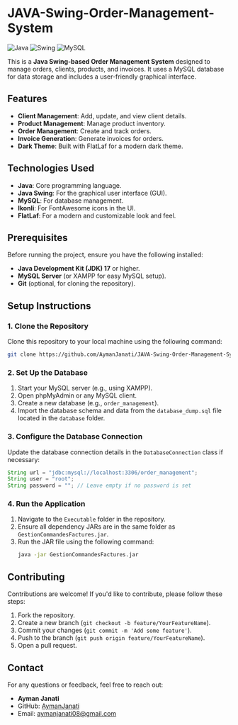 # JAVA-Swing-Order-Management-System

![Java](https://img.shields.io/badge/Java-17-blue)
![Swing](https://img.shields.io/badge/Java%20Swing-GUI-orange)
![MySQL](https://img.shields.io/badge/MySQL-Database-green)

This is a **Java Swing-based Order Management System** designed to manage orders, clients, products, and invoices. It uses a MySQL database for data storage and includes a user-friendly graphical interface.

## Features
- **Client Management**: Add, update, and view client details.
- **Product Management**: Manage product inventory.
- **Order Management**: Create and track orders.
- **Invoice Generation**: Generate invoices for orders.
- **Dark Theme**: Built with FlatLaf for a modern dark theme.

## Technologies Used
- **Java**: Core programming language.
- **Java Swing**: For the graphical user interface (GUI).
- **MySQL**: For database management.
- **Ikonli**: For FontAwesome icons in the UI.
- **FlatLaf**: For a modern and customizable look and feel.

## Prerequisites
Before running the project, ensure you have the following installed:
- **Java Development Kit (JDK) 17** or higher.
- **MySQL Server** (or XAMPP for easy MySQL setup).
- **Git** (optional, for cloning the repository).

## Setup Instructions

### 1. Clone the Repository
Clone this repository to your local machine using the following command:
```bash
git clone https://github.com/AymanJanati/JAVA-Swing-Order-Management-System.git
```

### 2. Set Up the Database
1. Start your MySQL server (e.g., using XAMPP).
2. Open phpMyAdmin or any MySQL client.
3. Create a new database (e.g., `order_management`).
4. Import the database schema and data from the `database_dump.sql` file located in the `database` folder.

### 3. Configure the Database Connection
Update the database connection details in the `DatabaseConnection` class if necessary:
```java
String url = "jdbc:mysql://localhost:3306/order_management";
String user = "root";
String password = ""; // Leave empty if no password is set
```

### 4. Run the Application
1. Navigate to the `Executable` folder in the repository.
2. Ensure all dependency JARs are in the same folder as `GestionCommandesFactures.jar`.
3. Run the JAR file using the following command:
   ```bash
   java -jar GestionCommandesFactures.jar
   ```

## Contributing
Contributions are welcome! If you'd like to contribute, please follow these steps:
1. Fork the repository.
2. Create a new branch (`git checkout -b feature/YourFeatureName`).
3. Commit your changes (`git commit -m 'Add some feature'`).
4. Push to the branch (`git push origin feature/YourFeatureName`).
5. Open a pull request.


## Contact
For any questions or feedback, feel free to reach out:
- **Ayman Janati**  
- GitHub: [AymanJanati](https://github.com/AymanJanati)  
- Email: aymanjanati08@gmail.com
